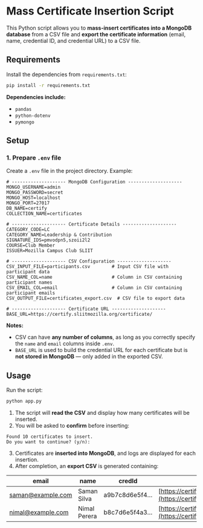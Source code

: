 # Mass Certificate Insertion Script

This Python script allows you to **mass-insert certificates into a MongoDB database** from a CSV file and **export the certificate information** (email, name, credential ID, and credential URL) to a CSV file.

## Requirements

Install the dependencies from `requirements.txt`:

```bash
pip install -r requirements.txt
```

**Dependencies include:**

- `pandas`
- `python-dotenv`
- `pymongo`

## Setup

### 1. Prepare `.env` file

Create a `.env` file in the project directory. Example:

```dotenv
# -------------------- MongoDB Configuration --------------------
MONGO_USERNAME=admin
MONGO_PASSWORD=secret
MONGO_HOST=localhost
MONGO_PORT=27017
DB_NAME=certify
COLLECTION_NAME=certificates

# -------------------- Certificate Details --------------------
CATEGORY_CODE=LC
CATEGORY_NAME=Leadership & Contribution
SIGNATURE_IDS=pmvodpn5,szoii2l2
COURSE=Club Member
ISSUER=Mozilla Campus Club SLIIT

# -------------------- CSV Configuration --------------------
CSV_INPUT_FILE=participants.csv        # Input CSV file with participant data
CSV_NAME_COL=name                      # Column in CSV containing participant names
CSV_EMAIL_COL=email                    # Column in CSV containing participant emails
CSV_OUTPUT_FILE=certificates_export.csv  # CSV file to export data

# -------------------- Certificate URL --------------------
BASE_URL=https://certify.sliitmozilla.org/certificate/
```

**Notes:**

- CSV can have **any number of columns**, as long as you correctly specify the `name` and `email` columns inside `.env`.
- `BASE_URL` is used to build the credential URL for each certificate but is **not stored in MongoDB** — only added in the exported CSV.

## Usage

Run the script:

```bash
python app.py
```

1. The script will **read the CSV** and display how many certificates will be inserted.
2. You will be asked to **confirm** before inserting:

```
Found 10 certificates to insert.
Do you want to continue? (y/n):
```

3. Certificates are **inserted into MongoDB**, and logs are displayed for each insertion.
4. After completion, an **export CSV** is generated containing:

| email                                         | name         | credId        | credUrl                                                                                                                  |
| --------------------------------------------- | ------------ | ------------- | ------------------------------------------------------------------------------------------------------------------------ |
| [saman@example.com](mailto:saman@example.com) | Saman Silva  | a9b7c8d6e5f4… | [https://certify.sliitmozilla.org/certificate/a9b7c8d6e5f4…](https://certify.sliitmozilla.org/certificate/a9b7c8d6e5f4…) |
| [nimal@example.com](mailto:nimal@example.com) | Nimal Perera | b8c7d6e5f4a3… | [https://certify.sliitmozilla.org/certificate/b8c7d6e5f4a3…](https://certify.sliitmozilla.org/certificate/b8c7d6e5f4a3…) |
